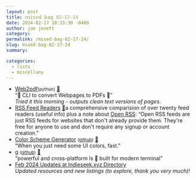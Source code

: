 ```yaml
---
layout: post
title: 𝕞𝕚𝕩𝕖𝕕 𝕓𝕒𝕘 𝟘𝟚-𝟙𝟟-𝟚𝟜
date: 2024-02-17 10:33:30 -0400
author: joe jenett
category: 
permalink: /mixed-bag-02-17-24/
slug: mixed-bag-02-17-24
summary: 

categories:
  - lists
  - miscellany
---
```

<ul class="links">
	<li><a title="GitHub - dvcoolarun/web2pdf" href="https://github.com/dvcoolarun/web2pdf">Web2pdf</a><small>(python)</small> <a href="https://pinboard.in/u:dmedme">📌</a><br>“🔄 CLI to convert Webpages to PDFs 🚀”<br><em>Tried it this morning - outputs clean text versions of pages.</em></li>
	<li><a title="RSS Feed Readers - Open RSS" href="https://openrss.org/rss-feed-readers">RSS Feed Readers</a> <a href="https://pinboard.in/u:fileformat">📌</a>a comprehensive comparision of over twenty feed readers (useful info) plus a note about <a href="https://openrss.org/usage">Open RSS</a>: “Open RSS feeds are just RSS feeds for websites that don't already provide them. They're free for anyone to use and don't require any signup or account creation.”</li>
	<li><a title="Color Scheme Generator" href="https://adevade.github.io/color-scheme-generator/">Color Scheme Generator</a> <small>(<a href="https://github.com/adevade/color-scheme-generator">github</a>)</small> <a href="https://pinboard.in/u:icco">📌</a><br>“When you just need some UI colors, fast.”</li>
	<li><a title="g - powerful and cross-platform ls" href="https://g.equationzhao.space/">g</a> <small>(<a href="https://github.com/Equationzhao/g">github</a>)</small> <a href="https://pinboard.in/u:f440">📌</a><br>“powerful and cross-platform ls 🌈 built for modern terminal”</li>
	<li><a title="Indieseek.xyz Indie Web Directory" href="https://indieseek.xyz/2024/02/12/feb-2024-updates-at-indieseek-xyz-directory/">Feb 2024 Updates at Indieseek.xyz Directory</a><br><em>Updated resources and new listings (to explore, thank you very much)!</em></li>
</ul>
<a style="display:none;" href="https://brid.gy/publish/mastodon"><small>(cross-posted to mastodon)</small></a>